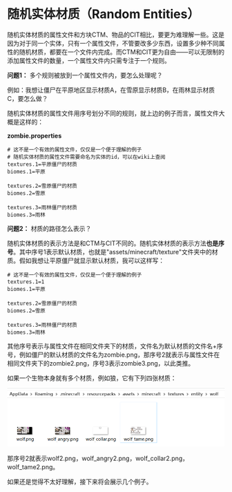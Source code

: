 # 随机实体材质（Random Entities）

随机实体材质的属性文件和方块CTM、物品的CIT相比，要更为难理解一些。这是因为对于同一个实体，只有一个属性文件，不管要改多少东西，设置多少种不同属性的随机材质，都要在一个文件内完成。而CTM和CIT更为自由——可以无限制的添加属性文件的数量，一个属性文件内只需专注于一个规则。

**问题1：** 多个规则被放到一个属性文件内，要怎么处理呢？

例如：我想让僵尸在平原地区显示材质A，在雪原显示材质B，在雨林显示材质C，要怎么做？

随机实体材质的属性文件用序号划分不同的规则，就上边的例子而言，属性文件大概是这样的：

**zombie.properties**

```properties
# 这不是一个有效的属性文件，仅仅是一个便于理解的例子
# 随机实体材质的属性文件需要命名为实体的id，可以在wiki上查阅
textures.1=平原僵尸的材质
biomes.1=平原

textures.2=雪原僵尸的材质
biomes.2=雪原

textures.3=雨林僵尸的材质
biomes.3=雨林
```

**问题2：** 材质的路径怎么表示？

随机实体材质的表示方法是和CTM与CIT不同的。随机实体材质的表示方法**也是序号**。其中序号1表示默认材质，也就是"assets/minecraft/texture"文件夹中的材质。假如我想让平原僵尸就显示默认材质，我可以这样写：

```properties
# 这不是一个有效的属性文件，仅仅是一个便于理解的例子
textures.1=1
biomes.1=平原

textures.2=雪原僵尸的材质
biomes.2=雪原

textures.3=雨林僵尸的材质
biomes.3=雨林
```

其他序号表示与属性文件在相同文件夹下的材质，文件名为默认材质的文件名+序号，例如僵尸的默认材质的文件名为zombie.png，那序号2就表示与属性文件在相同文件夹下的zombie2.png，序号3表示zombie3.png，以此类推。

如果一个生物本身就有多个材质，例如狼，它有下列四张材质：

![image-20200715102759623](random_entities.assets/image-20200715102759623.png)

那序号2就表示wolf2.png，wolf_angry2.png，wolf_collar2.png，wolf_tame2.png。

如果还是觉得不太好理解，接下来将会展示几个例子。